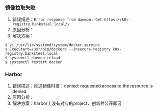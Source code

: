 ### 镜像拉取失败
1. 错误描述：`Error response from daemon: Get https://k8s-registry.banksteel.local/v`
2. 原因分析：
3. 解决方案：
```
$ vi /usr/lib/systemd/system/docker.service
$ ExecStart=/usr/bin/dockerd --insecure-registry k8s-registry.banksteel.local
$ systemctl daemon-reload
$ systemctl restart docker
```

### Harbor

1. 错误描述：推送镜像时报：denied: requested access to the resource is denied
2. 原因分析：
3. 解决方案：harbor上没有对应的project，创新并公开即可

